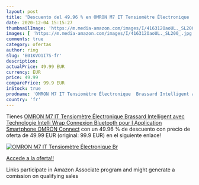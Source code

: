 ```yaml
---
layout: post
title: 'Descuento del 49.96 % en OMRON M7 IT Tensiomètre Électronique  Br'
date: 2020-12-04 15:15:27
thumbnailImage: 'https://m.media-amazon.com/images/I/416312OaoUL._SL200_.jpg'
images: [ 'https://m.media-amazon.com/images/I/416312OaoUL._SL200_.jpg' ]
comments: true
category: ofertas
author: ring
slug: 'B01KVO1I7S-fr'
description:
actualPrice: 49.99 EUR
currency: EUR
price: 49.99
comparePrice: 99.9 EUR
inStock: true
prodname: 'OMRON M7 IT Tensiomètre Électronique  Brassard Intelligent avec Technologie Intelli Wrap  Connexion Bluetooth pour l Application Smartphone OMRON Connect'
country: 'fr'
---
```


Tienes [OMRON M7 IT Tensiomètre Électronique  Brassard Intelligent avec Technologie Intelli Wrap  Connexion Bluetooth pour l Application Smartphone OMRON Connect](https://www.amazon.fr/dp/B01KVO1I7S/?tag=tolees0d-21) con un 49.96 % de descuento con precio de oferta de 49.99 EUR (original: 99.9 EUR) en el siguiente enlace!

[![OMRON M7 IT Tensiomètre Électronique  Br](https://m.media-amazon.com/images/I/416312OaoUL._SL200_.jpg)](https://www.amazon.fr/dp/B01KVO1I7S/?tag=tolees0d-21)

[Accede a la oferta!!](https://www.amazon.fr/dp/B01KVO1I7S/?tag=tolees0d-21)

Links participate in Amazon Associate program and might generate a comission on qualifying sales


